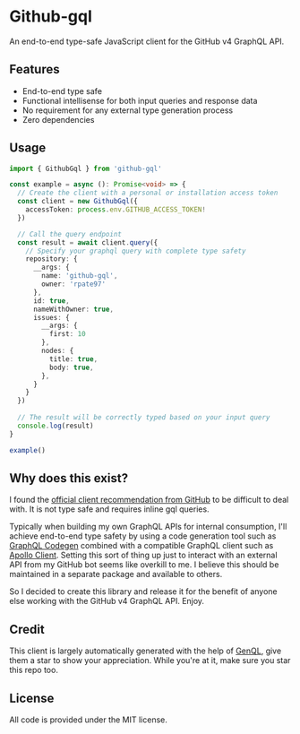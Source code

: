 # Github-gql
An end-to-end type-safe JavaScript client for the GitHub v4 GraphQL API.

## Features
- End-to-end type safe
- Functional intellisense for both input queries and response data
- No requirement for any external type generation process
- Zero dependencies

## Usage
```typescript
import { GithubGql } from 'github-gql'

const example = async (): Promise<void> => {
  // Create the client with a personal or installation access token
  const client = new GithubGql({
    accessToken: process.env.GITHUB_ACCESS_TOKEN!
  })

  // Call the query endpoint
  const result = await client.query({
    // Specify your graphql query with complete type safety
    repository: {
      __args: {
        name: 'github-gql',
        owner: 'rpate97'
      },
      id: true,
      nameWithOwner: true,
      issues: {
        __args: {
          first: 10
        },
        nodes: {
          title: true,
          body: true,
        },
      }
    }
  })
  
  // The result will be correctly typed based on your input query
  console.log(result)
}

example()
```

## Why does this exist? 
I found the [official client recommendation from GitHub](https://github.com/octokit/graphql-schema?tab=readme-ov-file#schema-as-types) to be difficult to deal with. It is not type safe and requires inline
gql queries. 

Typically when building my own GraphQL APIs for internal consumption, I'll achieve end-to-end type safety by using a code generation tool such as [GraphQL Codegen](https://github.com/dotansimha/graphql-code-generator) combined with a compatible GraphQL client such as [Apollo Client](https://www.apollographql.com/docs/react/). Setting this sort of thing up just to interact with an external API from my GitHub bot seems like overkill to me. I believe this should be maintained in a separate package and available to others. 

So I decided to create this library and release it for the benefit of anyone else working with the GitHub v4 GraphQL API. Enjoy.

## Credit
This client is largely automatically generated with the help of [GenQL](https://github.com/remorses/genql), give them a star to show your appreciation. While you're at it, make sure you star this repo too.

## License
All code is provided under the MIT license.